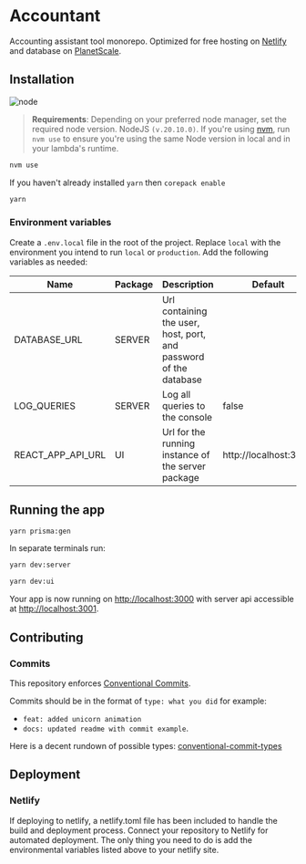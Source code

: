 # Accountant

Accounting assistant tool monorepo. Optimized for free hosting on [Netlify](https://www.netlify.com/) and database on [PlanetScale](https://www.planetscale.com/).

## Installation

![node](https://img.shields.io/badge/node-v20.10.0-brightgreen.svg?style=for-the-badge)

> **Requirements**: Depending on your preferred node manager, set the required node version. NodeJS `(v.20.10.0)`. If you're using [nvm](https://github.com/nvm-sh/nvm), run `nvm use` to ensure you're using the same Node version in local and in your lambda's runtime.

```bash
nvm use
```

If you haven't already installed `yarn` then `corepack enable`

```bash
yarn
```

### Environment variables

Create a `.env.local` file in the root of the project. Replace `local` with the environment you intend to run `local` or `production`. Add the following variables as needed:

| Name              | Package | Description                                                       | Default               |
| ----------------- | ------- | ----------------------------------------------------------------- | --------------------- |
| DATABASE_URL      | SERVER  | Url containing the user, host, port, and password of the database |                       |
| LOG_QUERIES       | SERVER  | Log all queries to the console                                    | false                 |
| REACT_APP_API_URL | UI      | Url for the running instance of the server package                | http://localhost:3001 |

## Running the app

```bash
yarn prisma:gen
```

In separate terminals run:

```bash
yarn dev:server
```

```bash
yarn dev:ui
```

Your app is now running on [http://localhost:3000](http://localhost:3000) with server api accessible at [http://localhost:3001](http://localhost:3001).

## Contributing

### Commits

This repository enforces [Conventional Commits](https://www.conventionalcommits.org/).

Commits should be in the format of `type: what you did` for example:

- `feat: added unicorn animation`
- `docs: updated readme with commit example`.

Here is a decent rundown of possible types: [conventional-commit-types
](https://github.com/commitizen/conventional-commit-types/blob/c3a9be4c73e47f2e8197de775f41d981701407fb/index.json)

## Deployment

### Netlify

If deploying to netlify, a netlify.toml file has been included to handle the build and deployment process. Connect your repository to Netlify for automated deployment. The only thing you need to do is add the environmental variables listed above to your netlify site.
